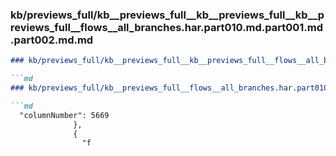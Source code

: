 ### kb/previews_full/kb__previews_full__kb__previews_full__kb__previews_full__flows__all_branches.har.part010.md.part001.md.part002.md.md

```md
### kb/previews_full/kb__previews_full__kb__previews_full__flows__all_branches.har.part010.md.part001.md.part002.md

```md
### kb/previews_full/kb__previews_full__flows__all_branches.har.part010.md.part001.md (part 002)

```md
  "columnNumber": 5669
              },
              {
                "f
```

```

```

```
